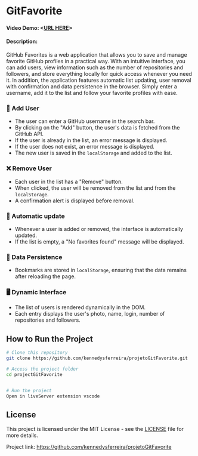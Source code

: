 # GitFavorite
#### Video Demo:  <[URL HERE](https://youtu.be/5-OgUF-RRGo)>

#### Description:
GitHub Favorites is a web application that allows you to save and manage favorite GitHub profiles in a practical way. With an intuitive interface, you can add users, view information such as the number of repositories and followers, and store everything locally for quick access whenever you need it. In addition, the application features automatic list updating, user removal with confirmation and data persistence in the browser. Simply enter a username, add it to the list and follow your favorite profiles with ease.




### 📌 Add User
- The user can enter a GitHub username in the search bar.
- By clicking on the "Add" button, the user's data is fetched from the GitHub API.
- If the user is already in the list, an error message is displayed.
- If the user does not exist, an error message is displayed.
- The new user is saved in the `localStorage` and added to the list.



### ❌ Remove User
- Each user in the list has a "Remove" button.
- When clicked, the user will be removed from the list and from the `localStorage`.
- A confirmation alert is displayed before removal.

### 🔄 Automatic update
- Whenever a user is added or removed, the interface is automatically updated.
- If the list is empty, a "No favorites found" message will be displayed.

### 💾 Data Persistence
- Bookmarks are stored in `localStorage`, ensuring that the data remains after reloading the page.

### 🖥️ Dynamic Interface
- The list of users is rendered dynamically in the DOM.
- Each entry displays the user's photo, name, login, number of repositories and followers.




## How to Run the Project

```bash
# Clone this repository
git clone https://github.com/kennedysferreira/projetoGitFavorite.git

# Access the project folder
cd projectGitFavorite


# Run the project
Open in liveServer extension vscode
```

## License

This project is licensed under the MIT License - see the [LICENSE](LICENSE) file for more details.


Project link: https://github.com/kennedysferreira/projetoGitFavorite



